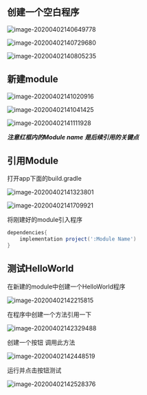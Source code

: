 ## 创建一个空白程序

![image-20200402140649778](./img/image-20200402140649778.png)

![image-20200402140729680](./img/image-20200402140729680.png)

![image-20200402140805235](./img/image-20200402140805235.png)

## 新建module

![image-20200402141020916](./img/image-20200402141020916.png)

![image-20200402141041425](img/image-20200402141041425.png)

![image-20200402141111928](img/image-20200402141111928.png)

***注意红框内的Module name 是后续引用的关键点***

## 引用Module

打开app下面的build.gradle

![image-20200402141323801](img/image-20200402141323801.png)

![image-20200402141709921](img/image-20200402141709921.png)

将刚建好的module引入程序

```groovy
dependencies{
    implementation project(':Module Name')
}
```

## 测试HelloWorld

在新建的module中创建一个HelloWorld程序

![image-20200402142215815](img/image-20200402142215815.png)

在程序中创建一个方法引用一下

![image-20200402142329488](img/image-20200402142329488.png)

创建一个按钮 调用此方法

![image-20200402142448519](img/image-20200402142448519.png)

运行并点击按钮测试

![image-20200402142528376](img/image-20200402142528376.png)